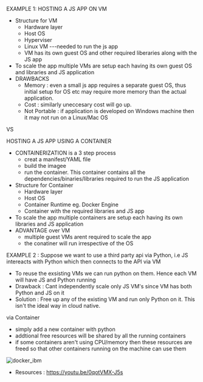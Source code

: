 EXAMPLE 1: HOSTING A JS APP ON VM
- Structure for VM 
  - Hardware layer
  - Host OS
  - Hyperviser
  - Linux VM ---needed to run the js app 
   - VM has its own guest OS and other required liberaries along with the JS app
- To scale the app multiple VMs are setup each having its own guest OS and libraries and JS application
- DRAWBACKS
  - Memory : even a small js app requires a separate guest OS, thus initial setup for OS etc may require more memory than the actual application.
  - Cost : similarly uneccesary cost will go up.
  - Not Portable : if application is developed on Windows machine then it may not run on a Linux/Mac OS

VS

 HOSTING A JS APP USING A CONTAINER
- CONTAINERIZATION is a 3 step process 
  - creat a manifest/YAML file
  - build the imagee
  - run the container. This container contains all the dependencies/binaries/libraries required to run the JS application
- Structure for Container
  - Hardware layer
  - Host OS
  - Container Runtime eg. Docker Engine
  - Container with the required libraries and JS app
- To scale the app multiple containers are setup each having its own libraries and JS application
- ADVANTAGE over VM
  - multiple guest VMs arent required to scale the app
  - the conatiner will run irrespective of the OS
  
  
  
 EXAMPLE 2 : Suppose we want to use a third party api via Python, i.e JS intereacts with Python which then connects to the API
 via VM
 - To reuse the exsisting VMs we can run python on them. Hence each VM will have JS and Python running
 - Drawback : Cant independently scale only JS VM's since VM has both Python and JS on it
 - Solution : Free up any of the existing VM and run only Python on it. This isn't the ideal way in cloud native.
   
 via Container
 - simply add a new container with python 
 - addtional free resources will be shared by all the running containers
 - if some containers aren't using CPU/memory then these resources are freed so that other containers running on the machine can use them
 
 ![docker_ibm](https://user-images.githubusercontent.com/37453877/182145646-87265508-3d05-4a47-a1db-1b6775873c16.JPG)
 
 - Resources : https://youtu.be/0qotVMX-J5s
